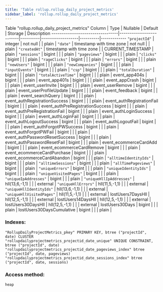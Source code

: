 ```yaml
---
title: 'Table rollup.rollup_daily_project_metrics'
sidebar_label: 'rollup.rollup_daily_project_metrics'
---
```

Table "rollup.rollup_daily_project_metrics"
Column              |           Type           | Nullable |      Default      | Storage  | Description 
----------------------------------|--------------------------|----------|-------------------|----------|-------------
`"projectId"`                        | integer                  | not null |                   | plain    | 
`"date"`                             | timestamp with time zone | not null |                   | plain    | 
`"createdAt"`                        | timestamp with time zone |          | CURRENT_TIMESTAMP | plain    | 
`"sessions"`                         | bigint                   |          |                   | plain    | 
`"pageviews"`                        | bigint                   |          |                   | plain    | 
`"clicks"`                           | bigint                   |          |                   | plain    | 
`"rageClicks"`                       | bigint                   |          |                   | plain    | 
`"errors"`                           | bigint                   |          |                   | plain    | 
`"newUsers"`                         | bigint                   |          |                   | plain    | 
`"newCompanies"`                     | bigint                   |          |                   | plain    | 
`"inputEvents"`                      | bigint                   |          |                   | plain    | 
`"csp"`                              | bigint                   |          |                   | plain    | 
`"totalDuration"`                    | bigint                   |          |                   | plain    | 
`"totalActiveTime"`                  | bigint                   |          |                   | plain    | 
event_app404s                    | bigint                   |          |                   | plain    | 
event_app401s                    | bigint                   |          |                   | plain    | 
event_appCrash                   | bigint                   |          |                   | plain    | 
event_userInvite                 | bigint                   |          |                   | plain    | 
event_userRemove                 | bigint                   |          |                   | plain    | 
event_userProfileUpdate          | bigint                   |          |                   | plain    | 
event_feedback                   | bigint                   |          |                   | plain    | 
event_searchQuery                | bigint                   |          |                   | plain    | 
event_authRegistrationSuccess    | bigint                   |          |                   | plain    | 
event_authRegistrationFail       | bigint                   |          |                   | plain    | 
event_authPreRegistrationSuccess | bigint                   |          |                   | plain    | 
event_authPreRegistrationFail    | bigint                   |          |                   | plain    | 
event_authLoginSuccess           | bigint                   |          |                   | plain    | 
event_authLoginFail              | bigint                   |          |                   | plain    | 
event_authLogoutSuccess          | bigint                   |          |                   | plain    | 
event_authLogoutFail             | bigint                   |          |                   | plain    | 
event_authForgotPWSuccess        | bigint                   |          |                   | plain    | 
event_authForgotPWFail           | bigint                   |          |                   | plain    | 
event_authPasswordResetSuccess   | bigint                   |          |                   | plain    | 
event_authPasswordResetFail      | bigint                   |          |                   | plain    | 
event_ecommerceCardAdd           | bigint                   |          |                   | plain    | 
event_ecommerceCardRemove        | bigint                   |          |                   | plain    | 
event_ecommerceCardPurchase      | bigint                   |          |                   | plain    | 
event_ecommerceCardAbandon       | bigint                   |          |                   | plain    | 
`"alltimeIdentityIds"`               | bigint                   |          |                   | plain    | 
`"alltimeSessions"`                  | bigint                   |          |                   | plain    | 
`"allTimePageviews"`                 | bigint                   |          |                   | plain    | 
`"uniqueErrors"`                     | bigint                   |          |                   | plain    | 
`"uniqueIdentityIds"`                | bigint                   |          |                   | plain    | 
`"uniqueVisitedPages"`               | bigint                   |          |                   | plain    | 
`"uniqueIpAddresses"`                | bigint                   |          |                   | plain    | 
`"uniqueHllIpAddresses"`             | hll(13,6,-1,1)           |          |                   | external | 
`"uniqueHllErrors"`                  | hll(11,5,-1,1)           |          |                   | external | 
`"uniqueHllIdentityIds"`             | hll(13,6,-1,1)           |          |                   | external | 
`"uniqueHllVisitedPages"`            | hll(11,5,-1,1)           |          |                   | external | 
lostUsers7DaysHll                | hll(12,5,-1,1)           |          |                   | external | 
lostUsers14DaysHll               | hll(12,5,-1,1)           |          |                   | external | 
lostUsers30DaysHll               | hll(12,5,-1,1)           |          |                   | external | 
lostUsers30Days                  | bigint                   |          |                   | plain    | 
lostUsers30DaysCumulative        | bigint                   |          |                   | plain    | 
### Indexes:
```
"RollupDailyProjectMetrics_pkey" PRIMARY KEY, btree ("projectId", date) CLUSTER
"rollupdailyprojectmetrics_projectid_date_unique" UNIQUE CONSTRAINT, btree ("projectId", date)
"rollupdailyprojectmetrics_projectid_date_pageviews_index" btree ("projectId", date, pageviews)
"rollupdailyprojectmetrics_projectid_date_sessions_index" btree ("projectId", date, sessions)
```
### Access method:
```
heap
```